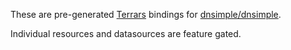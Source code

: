 These are pre-generated [Terrars](https://github.com/andrewbaxter/terrars) bindings for [dnsimple/dnsimple](https://github.com/dnsimple/terraform-provider-dnsimple).

Individual resources and datasources are feature gated.
